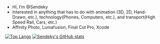- Hi, I’m @Sendeky
- Interested in anything that has to do with animation (3D, 2D, Hand-Drawn, etc.), technology(Phones, Computers, etc.), and transport(High Speed Rail, Cars, etc.)
- Affinity Photo, Lumafusion, Final Cut Pro, Xcode

[![Top Langs](https://github-readme-stats.vercel.app/api/top-langs/?username=sendeky&langs_count=8&layout=compact&theme=transparent)](https://github.com/anuraghazra/github-readme-stats)
[![Sendeky's GitHub stats](https://github-readme-stats.vercel.app/api?username=sendeky&count_private=true&show_icons=true&theme=transparent)](https://github.com/anuraghazra/github-readme-stats)


<!---
Sendeky/Sendeky is a ✨ special ✨ repository because its `README.md` (this file) appears on your GitHub profile.
You can click the Preview link to take a look at your changes.
--->
